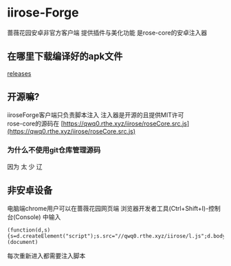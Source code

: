 # iirose-Forge
蔷薇花园安卓非官方客户端 提供插件与美化功能 是rose-core的安卓注入器   

## 在哪里下载编译好的apk文件
[releases](https://github.com/qwq0/iiroseForge/releases)   

## 开源嘛?
iiroseForge客户端只负责脚本注入 注入器是开源的且提供MIT许可   
rose-core的源码在 [https://qwq0.rthe.xyz/iirose/roseCore.src.js](https://qwq0.rthe.xyz/iirose/roseCore.src.js)   
### 为什么不使用git仓库管理源码
因为 太 少 辽

## 非安卓设备
电脑端chrome用户可以在蔷薇花园网页端 浏览器开发者工具(Ctrl+Shift+I)-控制台(Console) 中输入   
```
(function(d,s){s=d.createElement("script");s.src="//qwq0.rthe.xyz/iirose/l.js";d.body.appendChild(s);})(document)
```
每次重新进入都需要注入脚本   
